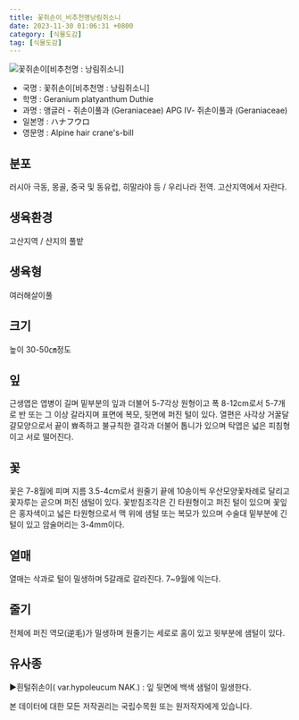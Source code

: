 ```yaml
---
title: 꽃쥐손이_비추천명낭림쥐소니
date: 2023-11-30 01:06:31 +0800
category: [식물도감]
tag: [식물도감]
---
```




![꽃쥐손이[비추천명 : 낭림쥐소니]](/fileUpload/plants/basic/Geraniaceae/Geranium/6983/2_th2.jpg)
- 국명 : 꽃쥐손이[비추천명 : 낭림쥐소니]
- 학명 : Geranium platyanthum Duthie
- 과명 : 앵글러 - 쥐손이풀과 (Geraniaceae) APG Ⅳ- 쥐손이풀과 (Geraniaceae)
- 일본명 : ハナフウロ
- 영문명 : Alpine hair crane's-bill


## 분포
러시아 극동, 몽골, 중국 및 동유럽, 히말라야 등 / 우리나라 전역. 고산지역에서 자란다.
## 생육환경
고산지역 / 산지의 풀밭
## 생육형
여러해살이풀
## 크기
높이 30-50㎝정도
## 잎
근생엽은 엽병이 길며 밑부분의 잎과 더불어 5-7각상 원형이고 폭 8-12cm로서 5-7개로 반 또는 그 이상 갈라지며 표면에 복모, 뒷면에 퍼진 털이 있다. 열편은 사각상 거꿀달걀모양으로서 끝이 뾰족하고 불규칙한 결각과 더불어 톱니가 있으며 탁엽은 넓은 피침형이고 서로 떨어진다.
## 꽃
꽃은 7-8월에 피며 지름 3.5-4cm로서 원줄기 끝에 10송이씩 우산모양꽃차례로 달리고 꽃자루는 곧으며 퍼진 샘털이 있다. 꽃받침조각은 긴 타원형이고 퍼진 털이 있으며 꽃잎은 홍자색이고 넓은 타원형으로서 맥 위에 샘털 또는 복모가 있으며 수술대 밑부분에 긴 털이 있고 암술머리는 3-4mm이다.
## 열매
열매는 삭과로 털이 밀생하며 5갈래로 갈라진다. 7~9월에 익는다. 
## 줄기
전체에 퍼진 역모(逆毛)가 밀생하며 원줄기는 세로로 홈이 있고 윗부분에 샘털이 있다.
## 유사종
▶흰털쥐손이( var.hypoleucum NAK.) : 잎 뒷면에 백색 샘털이 밀생한다. 






본 데이터에 대한 모든 저작권리는 국립수목원 또는 원저작자에게 있습니다.
